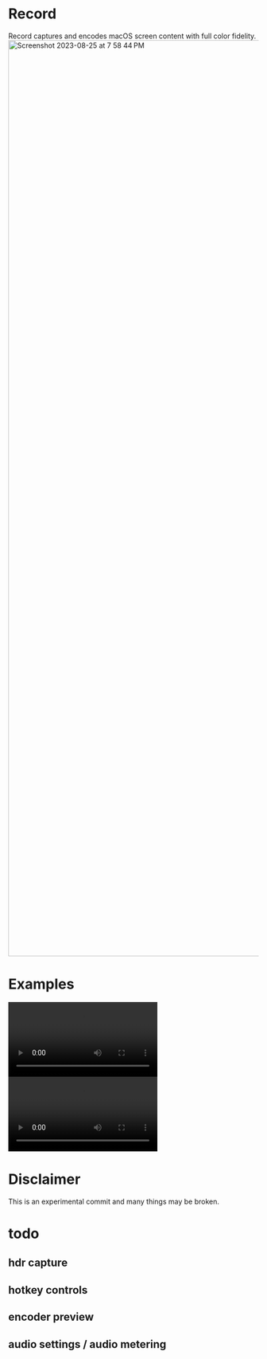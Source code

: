 # Record
Record captures and encodes macOS screen content with full color fidelity.<img width="1840" alt="Screenshot 2023-08-25 at 7 58 44 PM" src="https://github.com/jcm93/Record/assets/6864788/7e683799-7ff9-4d31-8393-86c4ffa53f07">

# Examples
<video src="https://github.com/jcm93/Record/assets/6864788/e64d21a9-abe6-4a09-890e-0193c772f5c3" controls="controls" style="max-width: 730px;">
</video>
<video src="https://github.com/jcm93/Record/assets/6864788/53d590c5-e4da-45e7-adf2-8b54d585175b" controls="controls" style="max-width: 730px;"></video>

# Disclaimer


This is an experimental commit and many things may be broken.
# todo
## hdr capture
## hotkey controls
## encoder preview
## audio settings / audio metering

